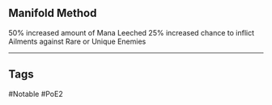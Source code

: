 ## Manifold Method
50% increased amount of Mana Leeched
25% increased chance to inflict Ailments against Rare or Unique Enemies

---
## Tags
#Notable
#PoE2
